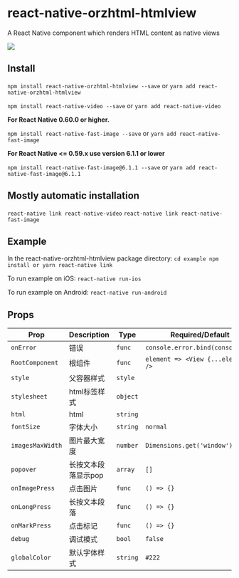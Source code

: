 # react-native-orzhtml-htmlview
A React Native component which renders HTML content as native views

![](https://raw.githubusercontent.com/orzhtml/react-native-orzhtml-htmlview/master/screenshots/1.gif)


## Install

`npm install react-native-orzhtml-htmlview --save` or `yarn add react-native-orzhtml-htmlview`

`npm install react-native-video --save` or `yarn add react-native-video`

**For React Native 0.60.0 or higher.**

`npm install react-native-fast-image --save` or `yarn add react-native-fast-image`

**For React Native <= 0.59.x use version 6.1.1 or lower**

`npm install react-native-fast-image@6.1.1 --save` or `yarn add react-native-fast-image@6.1.1`

## Mostly automatic installation

`react-native link react-native-video`
`react-native link react-native-fast-image`

## Example
In the react-native-orzhtml-htmlview package directory:
`cd example
npm install or yarn
react-native link
`

To run example on iOS:
`react-native run-ios`

To run example on Android:
`react-native run-android`

## Props

Prop | Description | Type | Required/Default
------ | ------ | ------ | ------
`onError`|错误|`func`|`console.error.bind(console)`
`RootComponent`|根组件|`func`|`element => <View {...element} />`
`style`|父容器样式|`style`
`stylesheet`|html标签样式|`object`
`html`|html|`string`
`fontSize`|字体大小|`string`|`normal`
`imagesMaxWidth`|图片最大宽度|`number`|`Dimensions.get('window').width`
`popover`|长按文本段落显示pop|`array`|`[]`
`onImagePress`|点击图片|`func`|`() => {}`
`onLongPress`|长按文本段落|`func`|`() => {}`
`onMarkPress`|点击标记|`func`|`() => {}`
`debug`|调试模式|`bool`|`false`
`globalColor`|默认字体样式|`string`|`#222`


